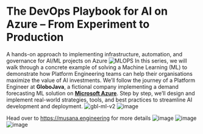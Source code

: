 # The DevOps Playbook for AI on Azure – From Experiment to Production
A hands-on approach to implementing infrastructure, automation, and governance for AI/ML projects on Azure
![MLOPS](https://github.com/user-attachments/assets/6183e4a5-211b-4b08-9dec-725d9e782f4a)
In this series, we will walk through a concrete example of solving a Machine Learning (ML) to demonstrate how Platform Engineering teams can help their organisations maximize the value of AI investments. We’ll follow the journey of a Platform Engineer at **GloboJava**, a fictional company implementing a demand forecasting ML solution on **[Microsoft Azure](https://azure.microsoft.com/)**. Step by step, we’ll design and implement real-world strategies, tools, and best practices to streamline AI development and deployment.
![gbl-ml-v2](https://github.com/user-attachments/assets/9b3095ca-e2ff-4660-9267-4f7e241b799a)
![image](https://github.com/user-attachments/assets/09670a58-e93e-4c6e-b6a3-bf8c92136c1f)

Head over to https://musana.engineering for more details
![image](https://github.com/user-attachments/assets/c6a16565-9af3-4fa2-b4e4-a7cb48b83334)
![image](https://github.com/user-attachments/assets/fdb76ccf-743a-4b12-9db2-e42c594eb795)
![image](https://github.com/user-attachments/assets/db7b484f-bbf1-4174-88e4-3fa76bb7bcba)

